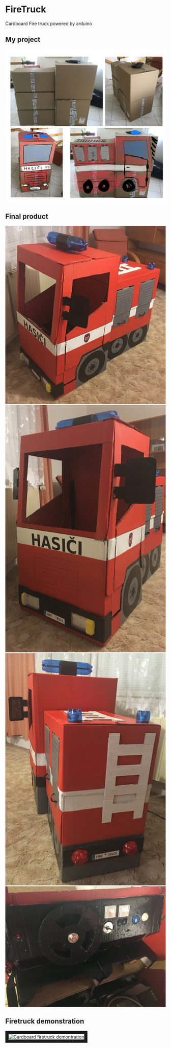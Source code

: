# FireTruck
Cardboard Fire truck powered by arduino

## My project
![Cardboard fire truck - project](images/Project.png)

## Final product
![Cardboard fire truck](images/FT_1.jpg)
![Cardboard fire truck](images/FT_2.jpg)
![Cardboard fire truck](images/FT_3.jpg)
![Cardboard fire truck](images/FT_4.jpg)

## Firetruck demonstration
<a href="http://www.youtube.com/watch?feature=player_embedded&v=PoF56u1W4I4" target="_blank"><img src="http://img.youtube.com/vi/PoF56u1W4I4/0.jpg" 
alt="Cardboard firetruck demontration" width="640" height="480" border="10" /></a>

